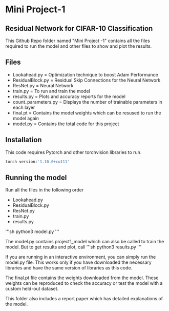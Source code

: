 # Mini Project-1
## Residual Network for CIFAR-10 Classification
This Github Repo folder named "Mini Project -1" contains all the files required to run the model and other files to show and plot the results.

## Files

- Lookahead.py = Optimization technique to boost Adam Performance
- ResidualBlock.py = Residual Skip Connections for the Neural Network
- ResNet.py = Neural Network
- train.py = To run and train the model
- results.py = Plots and accuracy reports for the model
- count_parameters.py = Displays the number of trainable parameters in each layer
- final.pt = Contains the model weights which can be resused to run the model again
- model.py = Contains the total code for this project

## Installation
This code requires Pytorch and other torchvision libraries to run.
```sh
torch version:'1.10.0+cu111'
```
## Running the model
Run all the files in the following order
- Lookahead.py
- ResidualBlock.py
- ResNet.py
- train.py
- results.py

'''sh
python3 model.py
'''
 
The model.py contains project1_model which can also be called to train the model. But to get results and plot, call
'''sh
python3 results.py
'''

If you are running in an interactive environment, you can simply run the model.py file.
This works only if you have downloaded the necessary libraries and have the same version of libraries as this code.

The final.pt file contains the weights downloaded from the model. These weights can be reproduced to check the accuracy or test the model with a custom held-out dataset.

This folder also includes a report paper which has detailed explanations of the model.

